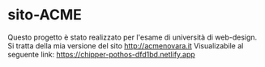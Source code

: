 # sito-ACME
Questo progetto è stato realizzato per l'esame di università di web-design.
Si tratta della mia versione del sito http://acmenovara.it
Visualizabile al seguente link: https://chipper-pothos-dfd1bd.netlify.app

